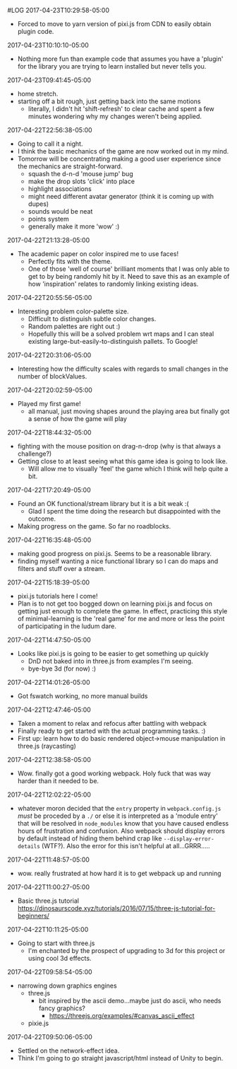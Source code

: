 #LOG
2017-04-23T10:29:58-05:00
- Forced to move to yarn version of pixi.js from CDN to easily obtain plugin code. 

2017-04-23T10:10:10-05:00
- Nothing more fun than example code that assumes you have a 'plugin' for the library you are trying to learn installed but never tells you.


2017-04-23T09:41:45-05:00
- home stretch.
- starting off a bit rough, just getting back into the same motions
	- literally, I didn't hit 'shift-refresh' to clear cache and spent a few minutes wondering why my changes weren't being applied.



2017-04-22T22:56:38-05:00
- Going to call it a night.
- I think the basic mechanics of the game are now worked out in my mind.
- Tomorrow will be concentrating making a good user experience since the mechanics are straight-forward.
	- squash the d-n-d 'mouse jump' bug
	- make the drop slots 'click' into place
	- highlight associations
	- might need different avatar generator (think it is coming up with dupes)
	- sounds would be neat
	- points system
	- generally make it more 'wow' :)

2017-04-22T21:13:28-05:00
- The academic paper on color inspired me to use faces!
	- Perfectly fits with the theme.
	- One of those 'well of course' brilliant moments that I was only able to get to by being randomly hit by it. Need to save this as an example of how 'inspiration' relates to randomly linking existing ideas.

2017-04-22T20:55:56-05:00
- Interesting problem color-palette size.
	- Difficult to distinguish subtle color changes.
	- Random palettes are right out :)
	- Hopefully this will be a solved problem wrt maps and I can steal existing large-but-easily-to-distinguish pallets. To Google!

2017-04-22T20:31:06-05:00
- Interesting how the difficulty scales with regards to small changes in the number of blockValues.

2017-04-22T20:02:59-05:00
- Played my first game!
	- all manual, just moving shapes around the playing area but finally got a sense of how the game will play

2017-04-22T18:44:32-05:00
- fighting with the mouse position on drag-n-drop (why is that always a challenge?)
- Getting close to at least seeing what this game idea is going to look like.
	- Will allow me to visually 'feel' the game which I think will help quite a bit.

2017-04-22T17:20:49-05:00
- Found an OK functional/stream library but it is a bit weak :(
	- Glad I spent the time doing the research but disappointed with the outcome.
- Making progress on the game. So far no roadblocks.

2017-04-22T16:35:48-05:00
- making good progress on pixi.js. Seems to be a reasonable library.
- finding myself wanting a nice functional library so I can do maps and filters and stuff over a stream.

2017-04-22T15:18:39-05:00
- pixi.js tutorials here I come!
- Plan is to not get too bogged down on learning pixi.js and focus on getting just enough to complete the game. In effect, practicing this style of minimal-learning is the 'real game' for me and more or less the point of participating in the ludum dare. 


2017-04-22T14:47:50-05:00
- Looks like pixi.js is going to be easier to get something up quickly
	- DnD not baked into in three.js from examples I'm seeing.
	- bye-bye 3d (for now) :)



2017-04-22T14:01:26-05:00
- Got fswatch working, no more manual builds

2017-04-22T12:47:46-05:00
- Taken a moment to relax and refocus after battling with webpack
- Finally ready to get started with the actual programming tasks. :)
- First up: learn how to do basic rendered object->mouse manipulation in three.js (raycasting)

2017-04-22T12:38:58-05:00
- Wow. finally got a good working webpack. Holy fuck that was way harder than it needed to be.

2017-04-22T12:02:22-05:00
- whatever moron decided that the `entry` property in `webpack.config.js`  _must_ be proceded by a `./` or else it is interpreted as a 'module entry' that will be resolved in `node_modules` know that you have caused endless hours of frustration and confusion. Also webpack should display errors by default instead of hiding them behind crap like `--display-error-details` (WTF?). Also the error for this isn't helpful at all...GRRR.....

2017-04-22T11:48:57-05:00
- wow. really frustrated at how hard it is to get webpack up and running

2017-04-22T11:00:27-05:00
- Basic three.js tutorial
	https://dinosaurscode.xyz/tutorials/2016/07/15/three-js-tutorial-for-beginners/

2017-04-22T10:11:25-05:00
- Going to start with three.js 
	- I'm enchanted by the prospect of upgrading to 3d for this project or using cool 3d effects.

2017-04-22T09:58:54-05:00
- narrowing down graphics engines
	- three.js
		- bit inspired by the ascii demo...maybe just do ascii, who needs fancy graphics?
			- https://threejs.org/examples/#canvas_ascii_effect
	- pixie.js

2017-04-22T09:50:06-05:00
- Settled on the network-effect idea.
- Think I'm going to go straight javascript/html instead of Unity to begin.